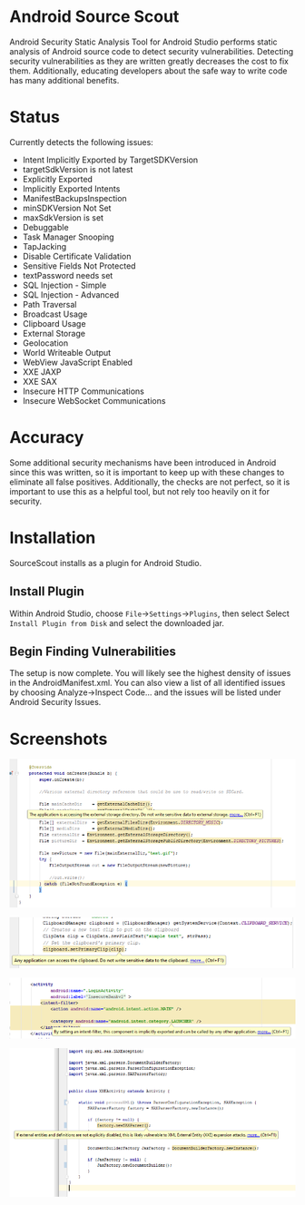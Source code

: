 # Android Source Scout
Android Security Static Analysis Tool for Android Studio performs static analysis of Android source code to detect security vulnerabilities. Detecting security vulnerabilities as they are written greatly decreases the cost to fix them. Additionally, educating developers about the safe way to write code has many additional benefits. 

# Status
Currently detects the following issues:

* Intent Implicitly Exported by TargetSDKVersion
* targetSdkVersion is not latest
* Explicitly Exported
* Implicitly Exported Intents
* ManifestBackupsInspection
* minSDKVersion Not Set
* maxSdkVersion is set
* Debuggable
* Task Manager Snooping
* TapJacking
* Disable Certificate Validation
* Sensitive Fields Not Protected
* textPassword needs set
* SQL Injection - Simple
* SQL Injection - Advanced
* Path Traversal
* Broadcast Usage
* Clipboard Usage
* External Storage
* Geolocation
* World Writeable Output
* WebView JavaScript Enabled
* XXE JAXP
* XXE SAX
* Insecure HTTP Communications
* Insecure WebSocket Communications

# Accuracy
Some additional security mechanisms have been introduced in Android since this was written, so it is important to keep up with these changes to eliminate all false positives. Additionally, the checks are not perfect, so it is important to use this as a helpful tool, but not rely too heavily on it for security.

# Installation
SourceScout installs as a plugin for Android Studio.

## Install Plugin
Within Android Studio, choose `File`->`Settings`->`Plugins`, then select Select `Install Plugin from Disk` and select the downloaded jar.

## Begin Finding Vulnerabilities
The setup is now complete. You will likely see the highest density of issues in the AndroidManifest.xml. You can also view a list of all identified issues by choosing Analyze->Inspect Code… and the issues will be listed under Android Security Issues.

# Screenshots

![ExternalStorage](/screenshots/externalstorage.png?raw=true "externalstorage")

![Clipboard](/screenshots/clipboard.png?raw=true "Clipboard")

![intentfilter](/screenshots/intentfilter.png?raw=true "intentfilter")

![xxe](/screenshots/xxe.png?raw=true "xxe")
